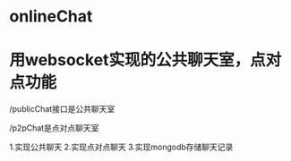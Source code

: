 # onlineChat
# 用websocket实现的公共聊天室，点对点功能
/publicChat接口是公共聊天室 

/p2pChat是点对点聊天室

1.实现公共聊天
2.实现点对点聊天
3.实现mongodb存储聊天记录
